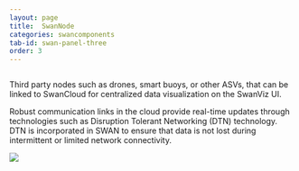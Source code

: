 ```yaml
---
layout: page
title:  SwanNode
categories: swancomponents
tab-id: swan-panel-three
order: 3
---
```


<div class='bg-grey'>
   <div class='row row-width section-margin row-padding-bottom'>
    <div class='large-6 columns'>
      <div class='swan-flex-col'>
        <p> Third party nodes such as drones, smart buoys, or other ASVs, that can be linked to SwanCloud for centralized data visualization on the SwanViz UI.</p>
        <p>Robust communication links in the cloud provide real-time updates through technologies such as Disruption Tolerant Networking (DTN) technology. DTN is incorporated in SWAN to ensure that data is not lost during intermittent or limited network connectivity.</p>
      </div>
    </div>
    <div class='large-6 columns'>
      <img src="{{site.baseurl}}/images/swansense.png">
    </div>
  </div>
</div>